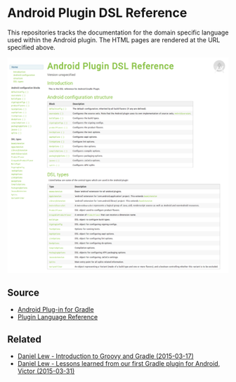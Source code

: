 # Android Plugin DSL Reference

This repositories tracks the documentation for the domain specific language used within the Android plugin.
The HTML pages are rendered at the URL specified above.

![Screenshot of the website][screenshot] 


## Source

- [Android Plug-in for Gradle][android-plug-in-for-gradle]
- [Plugin Language Reference][plugin-language-reference]


## Related

- [Daniel Lew - Introduction to Groovy and Gradle (2015-03-17)][introduction-to-groovy-and-gradle]
- [Daniel Lew - Lessons learned from our first Gradle plugin for Android, Victor (2015-03-31)][lessons-learned-gradle-plugin-android-victor]



[screenshot]: gfx/screenshot.png
[android-plug-in-for-gradle]: https://developer.android.com/tools/building/plugin-for-gradle.html
[plugin-language-reference]: https://developer.android.com/shareables/sdk-tools/android-gradle-plugin-dsl.zip
[introduction-to-groovy-and-gradle]: https://www.youtube.com/watch?v=fHhf1xG0pIA
[lessons-learned-gradle-plugin-android-victor]: https://trello.engineering/victor/
